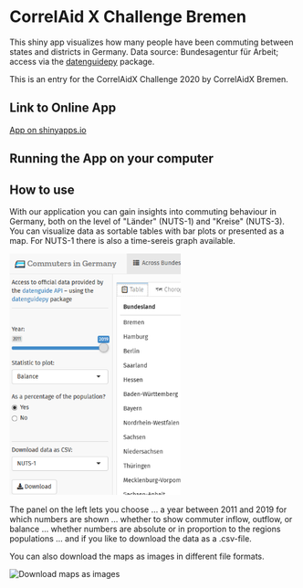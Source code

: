 # CorrelAid X Challenge Bremen

This shiny app visualizes how many people have been commuting between states and districts in Germany. Data source: Bundesagentur für Arbeit; access via the [datenguidepy](https://github.com/CorrelAid/datenguide-python) package.

This is an entry for the CorrelAidX Challenge 2020 by CorrelAidX Bremen.


## Link to Online App

[App on shinyapps.io](https://long39ng.shinyapps.io/pendlerstat_de/)

## Running the App on your computer


## How to use

With our application you can gain insights into commuting behaviour in Germany, both on the level of "Länder" (NUTS-1) and "Kreise" (NUTS-3). You can visualize data as sortable tables with bar plots or presented as a map. For NUTS-1 there is also a time-sereis graph available.

<img alt="Screenshot of the Shiny app's left sidebar" src="./screenshots/datenguide_leftpanel.png" width="300">

The panel on the left lets you choose
… a year between 2011 and 2019 for which numbers are shown
… whether to show commuter inflow, outflow, or balance
… whether numbers are absolute or in proportion to the regions populations
… and if you like to download the data as a .csv-file.

You can also download the maps as images in different file formats.

<img alt="Download maps as images" src="./screenshots/datenguide_n3mapexport.png" width="500">
